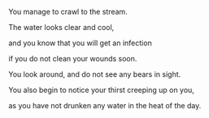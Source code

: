 You manage to crawl to the stream. 

The water looks clear and cool, 

and you know that you will get an infection 

if you do not clean your wounds soon.

You look around, and do not see any bears in sight.

You also begin to notice your thirst creeping up on you,

as you have not drunken any water in the heat of the day.
